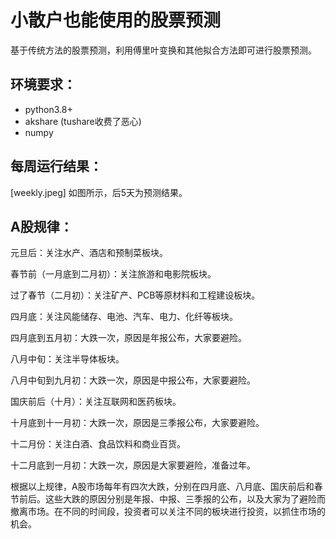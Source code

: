 # 小散户也能使用的股票预测
基于传统方法的股票预测，利用傅里叶变换和其他拟合方法即可进行股票预测。
## 环境要求：
* python3.8+
* akshare (tushare收费了恶心)
* numpy
## 每周运行结果：
[weekly.jpeg]
如图所示，后5天为预测结果。
## A股规律：
元旦后：关注水产、酒店和预制菜板块。

春节前（一月底到二月初）：关注旅游和电影院板块。

过了春节（二月初）：关注矿产、PCB等原材料和工程建设板块。

四月底：关注风能储存、电池、汽车、电力、化纤等板块。

四月底到五月初：大跌一次，原因是年报公布，大家要避险。

八月中旬：关注半导体板块。

八月中旬到九月初：大跌一次，原因是中报公布，大家要避险。

国庆前后（十月）：关注互联网和医药板块。

十月底到十一月初：大跌一次，原因是三季报公布，大家要避险。

十二月份：关注白酒、食品饮料和商业百货。

十二月底到一月初：大跌一次，原因是大家要避险，准备过年。

根据以上规律，A股市场每年有四次大跌，分别在四月底、八月底、国庆前后和春节前后。这些大跌的原因分别是年报、中报、三季报的公布，以及大家为了避险而撤离市场。在不同的时间段，投资者可以关注不同的板块进行投资，以抓住市场的机会。
